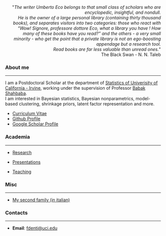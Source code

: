 <div style="text-align: right"> <p>&quot;<em>The writer Umberto Eco belongs to that small class of scholars who are encyclopedic, insightful, and nondull.<br>He is the owner of a large personal library (containing thirty thousand books), and separates visitors into two categories: those who react with “Wow! Signore, professore dottore Eco, what a library you have ! How many of these books have you read?” and the others - a very small minority - who get the point that a private library is not an ego-boosting appendage but a research tool.<br> Read books are far less valuable than unread ones.</em>&quot; <br> The Black Swan - N. N. Taleb</p>
</div>



### About me
---
I am a Postdoctoral Scholar at the department of [Statistics of Univerisity of California - Irvine](https://www.stat.uci.edu/), working under the supervision of Professor [Babak Shahbaba](https://www.ics.uci.edu/~babaks/).  
I am interested in Bayesian statistics, Bayesian nonparametrics, model-based clustering, shrinkage priors, latent factor representation and more.  

* [Curriculum Vitae](/pdf/CV_DENTI_FRANCESCO_OCT.pdf)
* [Github Profile](https://github.com/Fradenti)
* [Google Scholar Profile](https://scholar.google.com/citations?user=DLiw19MAAAAJ&hl=en)


### Academia
---
* [Research](/Research)

* [Presentations](/ConferencesAndTalks)

* [Teaching](/Teaching)

### Misc
---
* [My second family (in italian)](http://www.compagniameteor.it/)

### Contacts
---
* **Email**: fdenti@uci.edu

